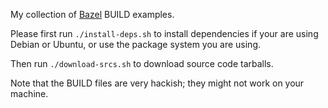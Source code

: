 My collection of [Bazel](http://bazel.io) BUILD examples.

Please first run `./install-deps.sh` to install dependencies if your
are using Debian or Ubuntu, or use the package system you are using.

Then run `./download-srcs.sh` to download source code tarballs.

Note that the BUILD files are very hackish; they might not work on your
machine.
